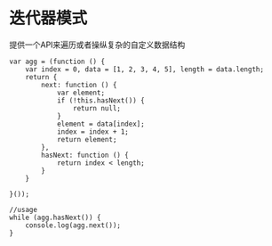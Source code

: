 # 迭代器模式

提供一个API来遍历或者操纵复杂的自定义数据结构

    var agg = (function () {
        var index = 0, data = [1, 2, 3, 4, 5], length = data.length;
        return {
            next: function () {
                var element;
                if (!this.hasNext()) {
                    return null;
                }
                element = data[index];
                index = index + 1;
                return element;
            },
            hasNext: function () {
                return index < length;
            }
        }

    }());

    //usage
    while (agg.hasNext()) {
        console.log(agg.next());
    }